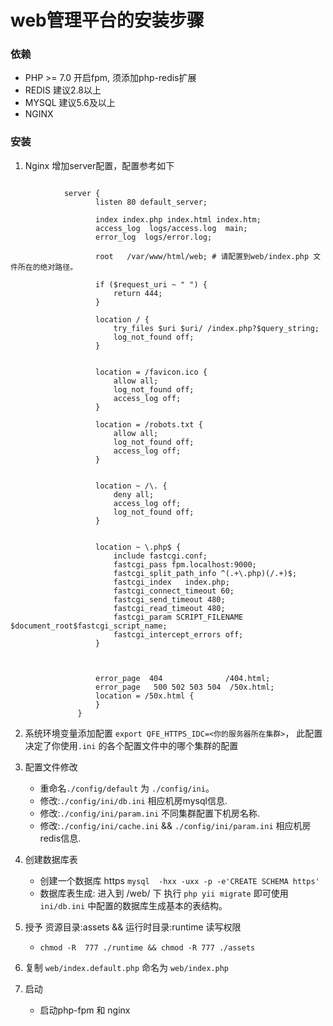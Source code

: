 # web管理平台的安装步骤


### 依赖
* PHP >= 7.0 开启fpm, 须添加php-redis扩展
* REDIS 建议2.8以上
* MYSQL  建议5.6及以上
* NGINX 

### 安装
1. Nginx 增加server配置，配置参考如下
```
    
            server {
                   listen 80 default_server;
           
                   index index.php index.html index.htm;
                   access_log  logs/access.log  main;
                   error_log  logs/error.log;
           
                   root   /var/www/html/web; # 请配置到web/index.php 文件所在的绝对路径。
           
                   if ($request_uri ~ " ") {
                       return 444;
                   }
          
                   location / {
                       try_files $uri $uri/ /index.php?$query_string;
                       log_not_found off;
                   }
           
           
                   location = /favicon.ico {
                       allow all;
                       log_not_found off;
                       access_log off;
                   }
           
                   location = /robots.txt {
                       allow all;
                       log_not_found off;
                       access_log off;
                   }
           
           
                   location ~ /\. {
                       deny all;
                       access_log off;
                       log_not_found off;
                   }
           
           
                   location ~ \.php$ {
                       include fastcgi.conf;
                       fastcgi_pass fpm.localhost:9000;
                       fastcgi_split_path_info ^(.+\.php)(/.+)$;
                       fastcgi_index   index.php;
                       fastcgi_connect_timeout 60;
                       fastcgi_send_timeout 480;
                       fastcgi_read_timeout 480;
                       fastcgi_param SCRIPT_FILENAME $document_root$fastcgi_script_name;
                       fastcgi_intercept_errors off;
                   }
           
           
                 
                   error_page  404              /404.html;
                   error_page   500 502 503 504  /50x.html;
                   location = /50x.html {
                   }
               }
```
               
2. 系统环境变量添加配置 `export QFE_HTTPS_IDC=<你的服务器所在集群>`， 此配置决定了你使用`.ini` 的各个配置文件中的哪个集群的配置
  
         
3. 配置文件修改
    * 重命名`./config/default` 为 `./config/ini`。 
    * 修改:`./config/ini/db.ini` 相应机房mysql信息.
    * 修改:`./config/ini/param.ini` 不同集群配置下机房名称.
    * 修改:`./config/ini/cache.ini` && `./config/ini/param.ini` 相应机房redis信息.
    
4. 创建数据库表
    * 创建一个数据库 https `mysql  -hxx -uxx -p -e'CREATE SCHEMA https'`
    * 数据库表生成: 进入到 <path>/web/ 下 执行 `php yii migrate` 即可使用`ini/db.ini` 中配置的数据库生成基本的表结构。

5. 授予 资源目录:assets && 运行时目录:runtime 读写权限
    * `chmod -R  777 ./runtime && chmod -R 777 ./assets`

6. 复制 `web/index.default.php` 命名为 `web/index.php`

7. 启动
    * 启动php-fpm 和 nginx
